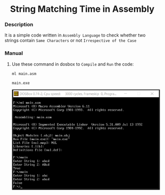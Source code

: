 <h1 align="center">String Matching Time in Assembly</h1>

### Description
It is a simple code written in `Assembly Language` to check whether two strings contain `Same Characters` or not `Irrespective of the Case`

### Manual
1) Use these command in dosbox to `Compile` and `Run` the code:
    ```
    ml main.asm
    ```
    ```
    main.exe
    ```
    
    <div align="center">
      <img src = "https://github.com/SameetAsadullah/String-Matching-in-Assembly/blob/main/extras/working-ss.png" alt = "" width="600px"/>
    </div>
